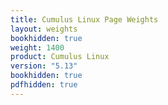 ```yaml
---
title: Cumulus Linux Page Weights
layout: weights
bookhidden: true
weight: 1400
product: Cumulus Linux
version: "5.13"
bookhidden: true
pdfhidden: true
---
```

